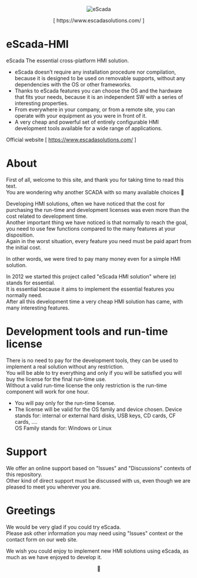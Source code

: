 <p align="center"> <img align="center" src="https://www.escadasolutions.com/git/escada-logo.png?raw=true" alt="eScada"/> </p>
<p align="center"> [ https://www.escadasolutions.com/ ] </p>

# eScada-HMI
eScada The essential cross-platform HMI solution.

- eScada doesn’t require any installation procedure nor compilation, because it is designed to be used on removable supports, without any dependencies with the OS or other frameworks.
- Thanks to eScada features you can choose the OS and the hardware that fits your needs, because it is an independent SW with a series of interesting properties.
- From everywhere in your company, or from a remote site, you can operate with your equipment as you were in front of it.
- A very cheap and powerful set of entirely configurable HMI development tools available for a wide range of applications.

Official website [ https://www.escadasolutions.com/ ]

# About
First of all, welcome to this site, and thank you for taking time to read this text.<br>
You are wondering why another SCADA with so many available choices 🙂

Developing HMI solutions, often we have noticed that the cost for purchasing the run-time and development licenses was even more than the cost related to development time.<br>
Another important thing we have noticed is that normally to reach the goal, you need to use few functions compared to the many features at your disposition.<br>
Again in the worst situation, every feature you need must be paid apart from the initial cost.<br>

In other words, we were tired to pay many money even for a simple HMI solution.

In 2012 we started this project called "eScada HMI solution" where (e) stands for essential.<br>
It is essential because it aims to implement the essential features you normally need.<br>
After all this development time a very cheap HMI solution has came, with many interesting features.

# Development tools and run-time license
There is no need to pay for the development tools, they can be used to implement a real solution without any restriction.<br>
You will be able to try everything and only if you will be satisfied you will buy the license for the final run-time use.<br>
Without a valid run-time license the only restriction is the run-time component will work for one hour.<br>

- You will pay only for the run-time license.
- The license will be valid for the OS family and device chosen.
Device stands for: internal or external hard disks, USB keys, CD cards, CF cards, ....<br>
OS Family stands for: Windows or Linux

# Support
We offer an online support based on "Issues" and "Discussions" contexts of this repository.<br>
Other kind of direct support must be discussed with us, even though we are pleased to meet you wherever you are.

# Greetings
We would be very glad if you could try eScada.<br>
Please ask other information you may need using "Issues" context or the contact form on our web site.

We wish you could enjoy to implement new HMI solutions using eScada, as much as we have enjoyed to develop it.<br>
<p align="center">🙂</p>
